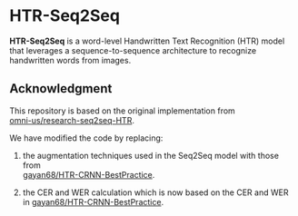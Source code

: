# HTR-Seq2Seq

**HTR-Seq2Seq** is a word-level Handwritten Text Recognition (HTR) model that leverages a sequence-to-sequence architecture to recognize handwritten words from images.

## Acknowledgment

This repository is based on the original implementation from  
[omni-us/research-seq2seq-HTR](https://github.com/omni-us/research-seq2seq-HTR).  

We have modified the code by replacing:
1. the augmentation techniques used in the Seq2Seq model with those from  
[gayan68/HTR-CRNN-BestPractice](https://github.com/gayan68/HTR-CRNN-BestPractice).

2. the CER and WER calculation which is now based on the CER and WER in [gayan68/HTR-CRNN-BestPractice](https://github.com/gayan68/HTR-CRNN-BestPractice).
